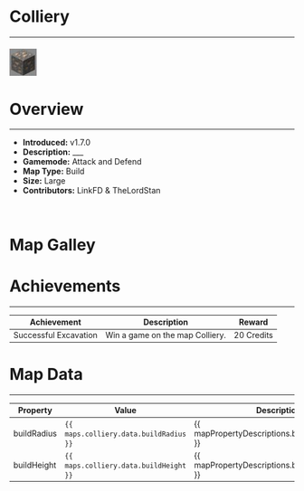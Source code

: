 <!-- replace colliery with the actual map name -->
<!-- change gamemode type for the Map data description  -->
# Colliery

***

#### ![collieryicon](../assets/maps/colliery/colliery-icon.jpg)

# Overview
***
- **Introduced:** v1.7.0
- **Description:** ___
- **Gamemode:** Attack and Defend
- **Map Type:** Build
- **Size:** Large
- **Contributors:** LinkFD & TheLordStan

<br />  

# Map Galley


# Achievements
***

| Achievement | Description | Reward |
| ----- | ----- | ------ |
| Successful Excavation | Win a game on the map Colliery. | 20 Credits |



# Map Data
***

| Property | Value | Description |
| ----------- | ----------- | ------ |
| buildRadius |`{{ maps.colliery.data.buildRadius }}`| {{ mapPropertyDescriptions.buildRadius.classic }} |
| buildHeight |`{{ maps.colliery.data.buildHeight }}`| {{ mapPropertyDescriptions.buildHeight.classic }} |